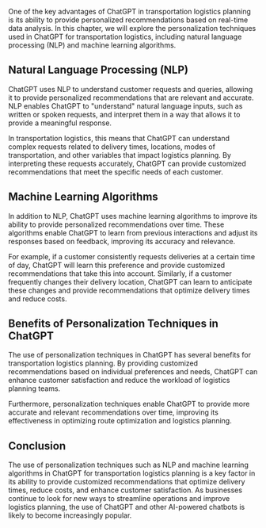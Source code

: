 

One of the key advantages of ChatGPT in transportation logistics planning is its ability to provide personalized recommendations based on real-time data analysis. In this chapter, we will explore the personalization techniques used in ChatGPT for transportation logistics, including natural language processing (NLP) and machine learning algorithms.

Natural Language Processing (NLP)
---------------------------------

ChatGPT uses NLP to understand customer requests and queries, allowing it to provide personalized recommendations that are relevant and accurate. NLP enables ChatGPT to "understand" natural language inputs, such as written or spoken requests, and interpret them in a way that allows it to provide a meaningful response.

In transportation logistics, this means that ChatGPT can understand complex requests related to delivery times, locations, modes of transportation, and other variables that impact logistics planning. By interpreting these requests accurately, ChatGPT can provide customized recommendations that meet the specific needs of each customer.

Machine Learning Algorithms
---------------------------

In addition to NLP, ChatGPT uses machine learning algorithms to improve its ability to provide personalized recommendations over time. These algorithms enable ChatGPT to learn from previous interactions and adjust its responses based on feedback, improving its accuracy and relevance.

For example, if a customer consistently requests deliveries at a certain time of day, ChatGPT will learn this preference and provide customized recommendations that take this into account. Similarly, if a customer frequently changes their delivery location, ChatGPT can learn to anticipate these changes and provide recommendations that optimize delivery times and reduce costs.

Benefits of Personalization Techniques in ChatGPT
-------------------------------------------------

The use of personalization techniques in ChatGPT has several benefits for transportation logistics planning. By providing customized recommendations based on individual preferences and needs, ChatGPT can enhance customer satisfaction and reduce the workload of logistics planning teams.

Furthermore, personalization techniques enable ChatGPT to provide more accurate and relevant recommendations over time, improving its effectiveness in optimizing route optimization and logistics planning.

Conclusion
----------

The use of personalization techniques such as NLP and machine learning algorithms in ChatGPT for transportation logistics planning is a key factor in its ability to provide customized recommendations that optimize delivery times, reduce costs, and enhance customer satisfaction. As businesses continue to look for new ways to streamline operations and improve logistics planning, the use of ChatGPT and other AI-powered chatbots is likely to become increasingly popular.
